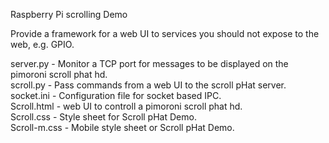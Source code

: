 Raspberry Pi scrolling Demo  

Provide a framework for a web UI to services you should not expose to the web, e.g. GPIO.  

server.py - Monitor a TCP port for messages to be displayed on the pimoroni scroll phat hd.  
scroll.py - Pass commands from a web UI to the scroll pHat server.  
socket.ini - Configuration file for socket based IPC.  
Scroll.html - web UI to controll a pimoroni scroll phat hd.  
Scroll.css - Style sheet for Scroll pHat Demo.  
Scroll-m.css - Mobile style sheet or Scroll pHat Demo.  
